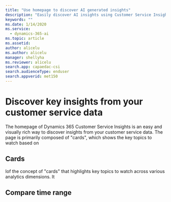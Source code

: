 ```yaml
---
title: "Use homepage to discover AI generated insights"
description: "Easily discover AI insights using Customer Service Insights homepage"
keywords: ""
ms.date: 1/14/2020
ms.service:
  - dynamics-365-ai
ms.topic: article
ms.assetid: 
author: alicelu
ms.author: alicelu
manager: shellyha
ms.reviewer: alicelu
search.app: capaedac-csi
search.audienceType: enduser
search.appverid: met150
---
```


# Discover key insights from your customer service data

<insert homepage screenshot>

The homepage of Dynamics 365 Customer Service Insights is an easy and visually rich way to discover insights from your customer service data. The page is primarily composed of "cards", which shows the key topics to watch based on 

## Cards 

Iof the concept of "cards" that highlights key topics to watch across various analytics dimensions. It

## Compare time range

<insert workspace info screenshot>
  
<insert time period selector screenshot>
  
